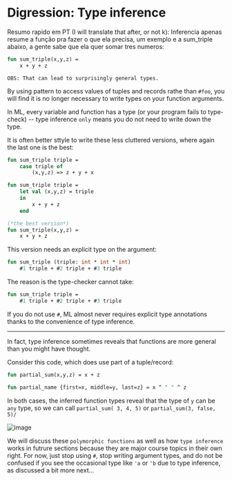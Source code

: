 # Digression: Type inference

Resumo rapido em PT (I will translate that after, or not k): Inferencia apenas resume a função pra fazer o que ela precisa, um exemplo e a sum_triple abaixo, a gente sabe que ela quer somar tres numeros:
```sml
fun sum_triple(x,y,z) =
	x + y + z
```

`OBS: That can lead to surprisingly general types.`

By using pattern to access values of tuples and records rathe than `#foo`, you will find it is no longer necessary to write types on your function arguments.

In ML, every variable and function has a type (or your program fails to type-check) -- type inference `only` means you do not need to write down the type.

It is often better sttyle to write these less cluttered versions, where again the last one is the best:

```sml
fun sum_triple triple =
	case triple of
		(x,y,z) => z + y + x

fun sum_triple triple =
	let val (x,y,z) = triple
	in
		x + y + z
	end

(*the best version*)
fun sum_triple(x,y,z) =
	x + y + z
```

This version needs an explicit type on the argument:
```sml
fun sum_triple (triple: int * int * int)
	#1 triple + #2 triple + #3 triple
```
The reason is the type-checker cannot take:
```sml
fun sum_triple triple =
	#1 triple + #2 triple + #3 triple
```

If you do not use `#`, ML almost never requires explicit type annotations thanks to the convenience of type inference.

-------
In fact, type inference sometimes reveals that functions are more general than you might have thought.

Consider this code, which does use part of a tuple/record:

```sml
fun partial_sum(x,y,z) = x + z

fun partial_name {first=x, middle=y, last=z} = x ^ " " ^ z
```

In both cases, the inferred function types reveal that the type of `y` can be `any` type, so we can call `partial_sum( 3, 4, 5)` or `partial_sum(3, false, 5)/`

![image](https://user-images.githubusercontent.com/58439854/224590881-517cb55b-40cc-4d94-abd2-31cab7d66117.png)

We will discuss these `polymorphic functions` as well as how `type inference` works in futrure sections because they are major course topics in their own right. For now, just stop using `#`, stop writing argument types, and do not be confused if you see the occasional type like `'a` or `'b` due to type inference, as discussed a bit more next...